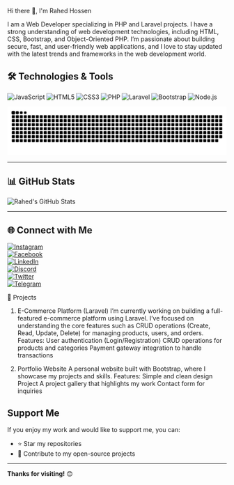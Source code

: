 Hi there 👋, I'm Rahed Hossen

I am a Web Developer specializing in PHP and Laravel projects. I have a strong understanding of web development technologies, including HTML, CSS, Bootstrap, and Object-Oriented PHP. I’m passionate about building secure, fast, and user-friendly web applications, and I love to stay updated with the latest trends and frameworks in the web development world.


## 🛠️ Technologies & Tools

![JavaScript](https://img.shields.io/badge/-JavaScript-F7DF1E?style=flat-square&logo=javascript&logoColor=black)
![HTML5](https://img.shields.io/badge/-HTML5-E34F26?style=flat-square&logo=html5&logoColor=white)
![CSS3](https://img.shields.io/badge/-CSS3-1572B6?style=flat-square&logo=css3)
![PHP](https://img.shields.io/badge/-PHP-777BB4?style=flat-square&logo=php)
![Laravel](https://img.shields.io/badge/-Laravel-FF2D20?style=flat-square&logo=laravel&logoColor=white)
![Bootstrap](https://img.shields.io/badge/-Bootstrap-563D7C?style=flat-square&logo=bootstrap)
![Node.js](https://img.shields.io/badge/-Node.js-339933?style=flat-square&logo=node-dot-js)



<picture>
  <source
    media="(prefers-color-scheme: dark)"
    srcset="https://raw.githubusercontent.com/platane/snk/output/github-contribution-grid-snake-dark.svg"
  />
  <source
    media="(prefers-color-scheme: light)"
    srcset="https://raw.githubusercontent.com/platane/snk/output/github-contribution-grid-snake.svg"
  />
  <img
    alt="github contribution grid snake animation"
    src="https://raw.githubusercontent.com/platane/snk/output/github-contribution-grid-snake.svg"
  />
</picture>





---

## 📊 GitHub Stats

![Rahed's GitHub Stats](https://github-readme-stats.vercel.app/api?username=rahedhossen49&show_icons=true&theme=radical)

---



## 🌐 Connect with Me

[![Instagram](https://img.shields.io/badge/-Instagram-E4405F?style=flat-square&logo=instagram&logoColor=white)](https://www.instagram.com/rahedhossen49)  
[![Facebook](https://img.shields.io/badge/-Facebook-1877F2?style=flat-square&logo=facebook&logoColor=white)](https://www.facebook.com/rahedhossen4/)  
[![LinkedIn](https://img.shields.io/badge/-LinkedIn-0077B5?style=flat-square&logo=linkedin&logoColor=white)](https://www.linkedin.com/in/rahed-hossen-393b41294/)  
[![Discord](https://img.shields.io/badge/-Discord-7289DA?style=flat-square&logo=discord&logoColor=white)](https://discord.com/channels/@me/1221926106651951169)  
[![Twitter](https://img.shields.io/badge/-Twitter-1DA1F2?style=flat-square&logo=twitter&logoColor=white)](https://x.com/RahedHossen49)  
[![Telegram](https://img.shields.io/badge/-Telegram-2CA5E0?style=flat-square&logo=telegram&logoColor=white)](https://web.telegram.org/a/rahedhossen49)



🚀 Projects
1. E-Commerce Platform (Laravel)
I’m currently working on building a full-featured e-commerce platform using Laravel. I’ve focused on understanding the core features such as CRUD operations (Create, Read, Update, Delete) for managing products, users, and orders.
Features:
User authentication (Login/Registration)
CRUD operations for products and categories
Payment gateway integration to handle transactions

2. Portfolio Website
A personal website built with Bootstrap, where I showcase my projects and skills.
Features:
Simple and clean design Project
A project gallery that highlights my work
Contact form for inquiries



## Support Me

If you enjoy my work and would like to support me, you can:

- ⭐️ Star my repositories
- 🎁 Contribute to my open-source projects

---

**Thanks for visiting!** 😊
